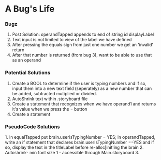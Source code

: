 <h1>A Bug's Life</h1>

<h3>Bugz</h3>

1. Post Solution: operandTapped appends to end of string id displayLabel
2. Text input is not limited to view of the label we have defined 
3. After pressing the equals sign from just one number we get an 'invalid' return
4. After that number is returned (from bug 3), want to be able to use that as an operand

<h3>Potential Solutions</h3>

1. Create a BOOL to determine if the user is typing numbers and if so, input them into a new text field (seperately) as a new number that can be added, subtracted mutiplied or divided.
2. AutoShrink text within .storyboard file
3. Create a statement that recognizes when we have operand1 and returns it's value when we press the = button
4. Create a statement 


<h3>PseudoCode Solutions </h3>
1. In equalTapped put
brain.userIsTypingNumber = YES; In operandTapped, write an if statement that declares brain.userIsTypingNumber ==YES and if so, display the text in the titleLabel before re-alloc]init'ing the brain
2. Autoshrink- min font size 1 - accessible through Main.storyboard
3. 